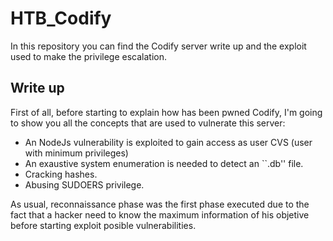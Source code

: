# HTB_Codify
In this repository you can find the Codify server write up and the exploit used to make the privilege escalation.
## Write up
First of all, before starting to explain how has been pwned Codify, I'm going to show you all the concepts that are used to vulnerate this server:
  - An NodeJs vulnerability is exploited to gain access as user CVS (user with minimum privileges)
  - An exaustive system enumeration is needed to detect an ``.db'' file.
  - Cracking hashes.
  - Abusing SUDOERS privilege.

As usual, reconnaissance phase was the first phase executed due to the fact that a hacker need to know the maximum information of his objetive before starting exploit posible vulnerabilities.
